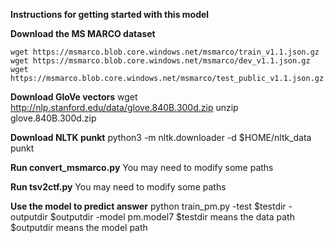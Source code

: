 **Instructions for getting started with this model**

**Download the MS MARCO dataset**
```{bash}
wget https://msmarco.blob.core.windows.net/msmarco/train_v1.1.json.gz
wget https://msmarco.blob.core.windows.net/msmarco/dev_v1.1.json.gz
wget https://msmarco.blob.core.windows.net/msmarco/test_public_v1.1.json.gz
```
**Download GloVe vectors**
wget http://nlp.stanford.edu/data/glove.840B.300d.zip
unzip glove.840B.300d.zip

**Download NLTK punkt**
python3 -m nltk.downloader -d $HOME/nltk_data punkt

**Run convert_msmarco.py**
You may need to modify some paths

**Run tsv2ctf.py**
You may need to modify some paths

**Use the model to predict answer**
python train_pm.py -test $testdir -outputdir $outputdir -model pm.model7
$testdir means the data path
$outputdir means the model path

